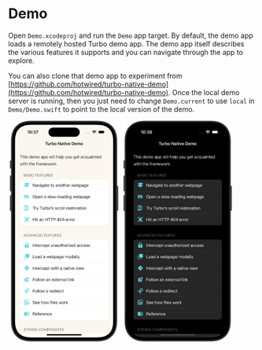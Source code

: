 # Demo

Open `Demo.xcodeproj` and run the `Demo` app target. By default, the demo app loads a remotely hosted Turbo demo app. The demo app itself describes the various features it supports and you can navigate through the app to explore.

You can also clone that demo app to experiment from [https://github.com/hotwired/turbo-native-demo](https://github.com/hotwired/turbo-native-demo). Once the local demo server is running, then you just need to change `Demo.current` to use `local` in `Demo/Demo.swift` to point to the local version of the demo.

<img src="../Docs/Assets/demo-light.png" title="Demo app - light appearance" width="45%">
<img src="../Docs/Assets/demo-dark.png" title="Demo app - dark appearance" width="45%">
